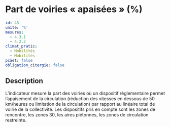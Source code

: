 # Part de voiries « apaisées » (%)
```yaml
id: 43
unite: '%'
mesures:
  - 4.3.1
  - 4.2.2
climat_pratic:
  - Mobilités
  - Mobilités
pcaet: false
obligation_citergie: false
```
## Description
L’indicateur mesure la part des voiries où un dispositif règlementaire permet l’apaisement de la circulation (réduction des vitesses en dessous de 50 km/heures ou limitation de la circulation) par rapport au linéaire total de voirie de la collectivité. Les dispositifs pris en compte sont les zones de rencontre, les zones 30, les aires piétonnes, les zones de circulation restreinte.




